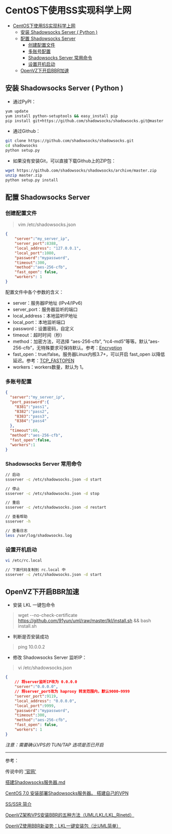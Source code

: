 # CentOS下使用SS实现科学上网


- [CentOS下使用SS实现科学上网](#centos下使用ss实现科学上网)
    - [安装 Shadowsocks Server ( Python )](#安装-shadowsocks-server--python-)
    - [配置 Shadowsocks Server](#配置-shadowsocks-server)
        - [创建配置文件](#创建配置文件)
        - [多账号配置](#多账号配置)
        - [Shadowsocks Server 常用命令](#shadowsocks-server-常用命令)
        - [设置开机启动](#设置开机启动)
    - [OpenVZ下开启BBR加速](#openvz下开启bbr加速)


## 安装 Shadowsocks Server ( Python )

* 通过PyPI：

``` bash
yum update    
yum install python-setuptools && easy_install pip   
pip install git+https://github.com/shadowsocks/shadowsocks.git@master   
```

* 通过Github：

``` bash
git clone https://github.com/shadowsocks/shadowsocks.git
cd shadowsocks
python setup.py
``` 

* 如果没有安装Git，可以直接下载Github上的ZIP包：

``` bash
wget https://github.com/shadowsocks/shadowsocks/archive/master.zip 
unzip master.zip
python setup.py install
```

## 配置 Shadowsocks Server

### 创建配置文件
> vim /etc/shadowsocks.json

``` json
{
    "server":"my_server_ip",
    "server_port":8388,
    "local_address": "127.0.0.1",
    "local_port":1080,
    "password":"mypassword",
    "timeout":300,
    "method":"aes-256-cfb",
    "fast_open": false, 
    "workers": 1    
}
```

配置文件中各个参数的含义：

* server：服务器IP地址 (IPv4/IPv6)
* server_port：服务器监听的端口
* local_address：本地监听IP地址
* local_port：本地监听端口
* password：设置密码，自定义
* timeout：超时时间（秒）
* method：加密方法，可选择 “aes-256-cfb”, “rc4-md5”等等。默认“aes-256-cfb”，无特殊要求可保持默认。参考：[Encryption](https://github.com/shadowsocks/shadowsocks/wiki/Encryption)
* fast_open：true/false。服务器Linux内核3.7+，可以开启 fast_open 以降低延迟。参考：[TCP_FASTOPEN](https://github.com/shadowsocks/shadowsocks/wiki/TCP-Fast-Open)
* workers：workers数量，默认为 1。

### 多账号配置

``` json
{
  "server":"my_server_ip",
  "port_password":{
    "8381":"pass1",
    "8382":"pass2",
    "8383":"pass3",
    "8384":"pass4"
  },
  "timeout":60,
  "method":"aes-256-cfb",
  "fast_open":false,
  "workers":1
}
``` 

### Shadowsocks Server 常用命令

``` bash
// 启动
ssserver -c /etc/shadowsocks.json -d start   

// 停止
ssserver -c /etc/shadowsocks.json -d stop

// 重启
ssserver -c /etc/shadowsocks.json -d restart

// 查看帮助
ssserver -h

// 查看日志
less /var/log/shadowsocks.log
```

### 设置开机启动

``` bash
vi /etc/rc.local

// 下面代码复制到 rc.local 中
ssserver -c /etc/shadowsocks.json -d start
```

## OpenVZ下开启BBR加速

* 安装 LKL 一键包命令

> wget --no-check-certificate https://github.com/91yun/uml/raw/master/lkl/install.sh && bash install.sh

* 判断是否安装成功

> ping 10.0.0.2

* 修改 Shadowsocks Server 监听IP：

> vi /etc/shadowsocks.json

``` json
{
    // 将server监听IP改为 0.0.0.0
    "server":"0.0.0.0",
    // 将server_port改为 haproxy 转发范围内，默认9000~9999
    "server_port":9119,
    "local_address": "0.0.0.0",
    "local_port":9999,
    "password":"mypassword",
    "timeout":300,
    "method":"aes-256-cfb",
    "fast_open": false, 
    "workers": 1    
}
```
_注意：需要确认VPS的 TUN/TAP 选项是否已开启_

---   

参考：

传说中的 ['官网'](http://shadowsocks.org)

[搭建Shadowsocks服务器.md](https://github.com/jaywcjlove/handbook/blob/master/CentOS/%E6%90%AD%E5%BB%BAShadowsocks%E6%9C%8D%E5%8A%A1%E5%99%A8.md)

[CentOS 7.0 安装部署Shadowsocks服务器。 搭建自己的VPN](https://my.oschina.net/kefy/blog/1829495)

[SS/SSR 简介](https://congcong0806.github.io/2018/04/20/SS/)

[OpenVZ架构VPS安装BBR的五种方法（UML/LKL/LKL_Rinetd）](https://www.cokemine.com/openvzbbr.html)

[OpenVZ使用BBR新姿势：LKL一键安装包（比UML简单）](https://www.91yun.co/archives/6281)